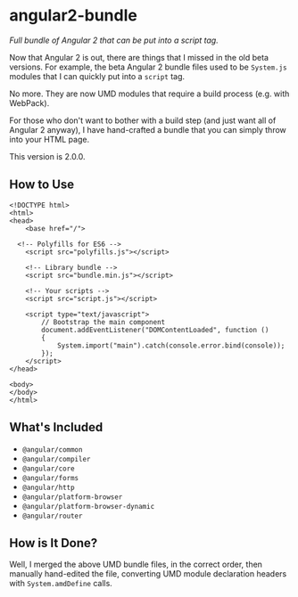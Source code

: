 angular2-bundle
===============
*Full bundle of Angular 2 that can be put into a script tag.*

Now that Angular 2 is out, there are things that I missed in the old beta versions.
For example, the beta Angular 2 bundle files used to be `System.js` modules that 
I can quickly put into a `script` tag.

No more. They are now UMD modules that require a build process (e.g. with WebPack).

For those who don't want to bother with a build step (and just want all of Angular 2
anyway), I have hand-crafted a bundle that you can simply throw into your HTML page.

This version is 2.0.0.


How to Use
----------

~~~~~~~~~~ {.html}
<!DOCTYPE html>
<html>
<head>
	<base href="/">

  <!-- Polyfills for ES6 -->
	<script src="polyfills.js"></script>

	<!-- Library bundle -->
	<script src="bundle.min.js"></script>

	<!-- Your scripts -->
	<script src="script.js"></script>

	<script type="text/javascript">
		// Bootstrap the main component
		document.addEventListener("DOMContentLoaded", function ()
		{
			System.import("main").catch(console.error.bind(console));
		});
	</script>
</head>

<body>
</body>
</html>
~~~~~~~~~~


What's Included
---------------

* `@angular/common`
* `@angular/compiler`
* `@angular/core`
* `@angular/forms`
* `@angular/http`
* `@angular/platform-browser`
* `@angular/platform-browser-dynamic`
* `@angular/router`


How is It Done?
---------------

Well, I merged the above UMD bundle files, in the correct order, then
manually hand-edited the file, converting UMD module declaration headers
with `System.amdDefine` calls.

